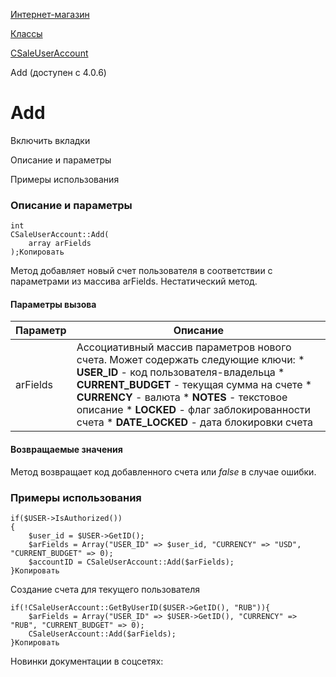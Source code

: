 [Интернет-магазин](/api_help/sale/index.php)

[Классы](/api_help/sale/classes/index.php)

[CSaleUserAccount](/api_help/sale/classes/csaleuseraccount/index.php)

Add (доступен с 4.0.6)

Add
===

Включить вкладки

Описание и параметры

Примеры использования

### Описание и параметры

```
int
CSaleUserAccount::Add(
	array arFields
);Копировать
```

Метод добавляет новый счет пользователя в соответствии с параметрами из массива arFields. Нестатический метод.

#### Параметры вызова

| Параметр | Описание |
| --- | --- |
| arFields | Ассоциативный массив параметров нового счета. Может содержать следующие ключи:  * **USER\_ID** - код пользователя-владельца * **CURRENT\_BUDGET** - текущая сумма на счете * **CURRENCY** - валюта * **NOTES** - текстовое описание * **LOCKED** - флаг заблокированности счета * **DATE\_LOCKED** - дата блокировки счета |

#### Возвращаемые значения

Метод возвращает код добавленного счета или *false* в случае ошибки.

### Примеры использования

```
if($USER->IsAuthorized())
{
	$user_id = $USER->GetID();
	$arFields = Array("USER_ID" => $user_id, "CURRENCY" => "USD", "CURRENT_BUDGET" => 0);
	$accountID = CSaleUserAccount::Add($arFields);
}Копировать
```

Создание счета для текущего пользователя

```
if(!CSaleUserAccount::GetByUserID($USER->GetID(), "RUB")){
	$arFields = Array("USER_ID" => $USER->GetID(), "CURRENCY" => "RUB", "CURRENT_BUDGET" => 0);
	CSaleUserAccount::Add($arFields);  
}Копировать
```

Новинки документации в соцсетях: